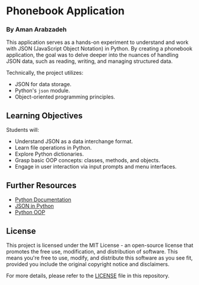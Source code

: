 # Phonebook Application

### By Aman Arabzadeh

This application serves as a hands-on experiment to understand and work with JSON (JavaScript Object Notation) in Python. By creating a phonebook application, the goal was to delve deeper into the nuances of handling JSON data, such as reading, writing, and managing structured data.

Technically, the project utilizes:
- JSON for data storage.
- Python's `json` module.
- Object-oriented programming principles.

## Learning Objectives

Students will:
- Understand JSON as a data interchange format.
- Learn file operations in Python.
- Explore Python dictionaries.
- Grasp basic OOP concepts: classes, methods, and objects.
- Engage in user interaction via input prompts and menu interfaces.

## Further Resources

- [Python Documentation](https://docs.python.org/3/)
- [JSON in Python](https://www.w3schools.com/python/python_json.asp)
- [Python OOP](https://www.geeksforgeeks.org/object-oriented-programming-in-python-set-1-class-and-its-members/)

## License

This project is licensed under the MIT License - an open-source license that promotes the free use, modification, and distribution of software. This means you're free to use, modify, and distribute this software as you see fit, provided you include the original copyright notice and disclaimers.

For more details, please refer to the [LICENSE](LICENSE) file in this repository.

